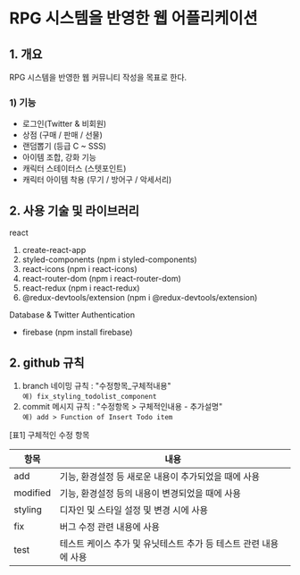 # RPG 시스템을 반영한 웹 어플리케이션

## 1. 개요
RPG 시스템을 반영한 웹 커뮤니티 작성을 목표로 한다.

### 1) 기능
- 로그인(Twitter & 비회원)
- 상점 (구매 / 판매 / 선물)
- 랜덤뽑기 (등급 C ~ SSS)
- 아이템 조합, 강화 기능
- 캐릭터 스테이터스 (스텟포인트)
- 캐릭터 아이템 착용 (무기 / 방어구 / 악세서리)

## 2. 사용 기술 및 라이브러리
react  
1. create-react-app  
2. styled-components (npm i styled-components)  
3. react-icons (npm i react-icons)  
4. react-router-dom (npm i react-router-dom)  
5. react-redux (npm i react-redux)
6. @redux-devtools/extension (npm i @redux-devtools/extension)

Database & Twitter Authentication
- firebase (npm install firebase)

## 2. github 규칙
1. branch 네이밍 규칙 : "수정항목_구체적내용"  
`예) fix_styling_todolist_component` 
2. commit 메시지 규칙 : "수정항목 > 구체적인내용 - 추가설명"  
`예) add > Function of Insert Todo item`  

[표1] 구체적인 수정 항목

|항목|내용|
|------|---|
|add|기능, 환경설정 등 새로운 내용이 추가되었을 때에 사용|
|modified|기능, 환경설정 등의 내용이 변경되었을 때에 사용|
|styling|디자인 및 스타일 설정 및 변경 시에 사용|
|fix|버그 수정 관련 내용에 사용|
|test|테스트 케이스 추가 및 유닛테스트 추가 등 테스트 관련 내용에 사용|
